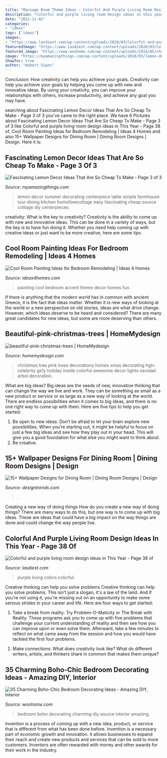 ```yaml
---
title: "Massage Room Theme Ideas : Colorful And Purple Living Room Design Ideas In This Year"
description: "Colorful and purple living room design ideas in this year"
date: "2022-11-02"
categories:
- "ideas"
tags: ["ideas"]
images:
- "https://www.lasdiest.com/wp-content/uploads/2020/03/Colorful-and-purple-living-room-design-ideas-in-This-Year-17.jpg"
featuredImage: "https://www.lasdiest.com/wp-content/uploads/2020/03/Colorful-and-purple-living-room-design-ideas-in-This-Year-17.jpg"
featured_image: "https://www.woohome.com/wp-content/uploads/2014/05/charming-boho-bedroom-ideas-27.jpg"
image: "https://myamazingthings.com/wp-content/uploads/2018/03/lemon-decor-13-.jpg"
ShowToc: true
author: "Hubert Sipes"
---
```



Conclusion: How creativity can help you achieve your goals.
Creativity can help you achieve your goals by helping you come up with new and innovative ideas. By using your creativity, you can improve your relationships with others, increase productivity, and achieve any goal you may have.

	

		
searching about Fascinating Lemon Decor Ideas That Are So Cheap To Make - Page 3 of 3 you've came to the right place. We have 6 Pictures about Fascinating Lemon Decor Ideas That Are So Cheap To Make - Page 3 of 3 like Colorful and purple living room design ideas in This Year - Page 38 of, Cool Room Painting Ideas for Bedroom Remodeling | Ideas 4 Homes and also 15+ Wallpaper Designs for Dining Room | Dining Room Designs | Design. Here it is:
		
    
## Fascinating Lemon Decor Ideas That Are So Cheap To Make - Page 3 Of 3

<img loading=lazy src="https://myamazingthings.com/wp-content/uploads/2018/03/lemon-decor-13-.jpg" onerror="this.onerror=null;this.src='https://tse4.mm.bing.net/th?id=OIP.sXV6D3B7YU3yynJJDlbZ9QHaLI&amp;pid=15.1';" alt="Fascinating Lemon Decor Ideas That Are So Cheap To Make - Page 3 of 3">

_Source: myamazingthings.com_

>lemon decor summer decorating centerpiece table simple farmhouse tour dining kitchen foxhollowcottage easy fascinating cheap source cottage diy centerpieces. 

	

creativity: What is the key to creativity?
Creativity is the ability to come up with new and innovative ideas. This can be done in a variety of ways, but the key is to have fun doing it. Whether you need help coming up with creative ideas or just want to be more creative, here are some tips.

    
## Cool Room Painting Ideas For Bedroom Remodeling | Ideas 4 Homes

<img loading=lazy src="http://www.ideas4homes.com/wp-content/uploads/2015/12/Alluring-White-Flower-Accent-Picture-Decor-in-Cool-Room-Painting-Ideas-with-Cute-WallSelve.jpg" onerror="this.onerror=null;this.src='https://tse3.mm.bing.net/th?id=OIP.LKGa0QfEquPrAlwizkEnbAHaFj&amp;pid=15.1';" alt="Cool Room Painting Ideas for Bedroom Remodeling | Ideas 4 Homes">

_Source: ideas4homes.com_

>painting cool bedroom accent theme decor homes fun. 

	

If there is anything that the modern world has in common with ancient Greece, it is the fact that ideas matter. Whether it is new ways of looking at the world or a new perspective on old stories, ideas are what drive change. However, which ideas deserve to be heard and considered? There are many great candidates for new ideas, but some are more deserving than others.

    
## Beautiful-pink-christmas-trees | HomeMydesign

<img loading=lazy src="https://homemydesign.com/wp-content/uploads/2014/10/beautiful-pink-christmas-trees.jpg" onerror="this.onerror=null;this.src='https://tse4.mm.bing.net/th?id=OIP.4TsMNYUIWEJJCr7Q9WXLMQHaJ4&amp;pid=15.1';" alt="beautiful-pink-christmas-trees | HomeMydesign">

_Source: homemydesign.com_

>christmas tree pink trees decorations homes xmas decorating hgtv celebrity girly holiday inside colorful awesome decor lights navidad arbol decoration. 

	

What are big ideas?
Big ideas are the seeds of new, innovative thinking that can change the way we live and work. They can be something as small as a new product or service or as large as a new way of looking at the world. There are endless possibilities when it comes to big ideas, and there is no one right way to come up with them. Here are five tips to help you get started: 
1. Be open to new ideas. Don’t be afraid to let your brain explore new possibilities. When you’re starting out, it might be helpful to focus on just a few big ideas and see how they play out in your head. This will give you a good foundation for what else you might want to think about. 
2. Be creative.

    
## 15+ Wallpaper Designs For Dining Room | Dining Room Designs | Design

<img loading=lazy src="https://images.designtrends.com/wp-content/uploads/2015/10/06122658/Shade-Dining-Room-Wallpaper-Design.jpg" onerror="this.onerror=null;this.src='https://tse4.mm.bing.net/th?id=OIP.oC6vKnlTAAWVxMly03DJRAHaHa&amp;pid=15.1';" alt="15+ Wallpaper Designs for Dining Room | Dining Room Designs | Design">

_Source: designtrends.com_

>. 

	

Creating a new way of doing things
How do you create a new way of doing things? There are many ways to do this, but one way is to come up with big ideas. These are ideas that could have a big impact on the way things are done and could change the way people live.

    
## Colorful And Purple Living Room Design Ideas In This Year - Page 38 Of

<img loading=lazy src="https://www.lasdiest.com/wp-content/uploads/2020/03/Colorful-and-purple-living-room-design-ideas-in-This-Year-17.jpg" onerror="this.onerror=null;this.src='https://tse4.mm.bing.net/th?id=OIP.IKA6V1SQmhrimF2Qt1nckAHaLH&amp;pid=15.1';" alt="Colorful and purple living room design ideas in This Year - Page 38 of">

_Source: lasdiest.com_

>purple living colors colorful. 

	

Creative thinking can help you solve problems
Creative thinking can help you solve problems. This isn't just a slogan, it's a law of the land. And if you're not using it, you're missing out on an opportunity to make some serious strides in your career and life. Here are four ways to get started: 
1. Take a break from reality: Try Problem-O-Maticity or The Break with Reality. These programs ask you to come up with five problems that challenge your current understanding of reality and then see how you can improve upon or even solve them. Afterward, take a few minutes to reflect on what came away from the session and how you would have tackled the first four problems. 

2. Make connections: What does creativity look like? What do different writers, artists, and thinkers share in common that makes them unique?

    
## 35 Charming Boho-Chic Bedroom Decorating Ideas - Amazing DIY, Interior

<img loading=lazy src="https://www.woohome.com/wp-content/uploads/2014/05/charming-boho-bedroom-ideas-27.jpg" onerror="this.onerror=null;this.src='https://tse1.mm.bing.net/th?id=OIP.V_1wn_Dw9yHhAKAByAPz4QHaLH&amp;pid=15.1';" alt="35 Charming Boho-Chic Bedroom Decorating Ideas - Amazing DIY, Interior">

_Source: woohome.com_

>bedroom boho decorating charming diy source interior amazing. 

	

Invention is a process of coming up with a new idea, product, or service that is different from what has been done before. Invention is a necessary part of economic growth and innovation. It allows businesses to expand their reach and create new products and services that can be sold to more customers. Inventors are often rewarded with money and other awards for their work in the industry.

